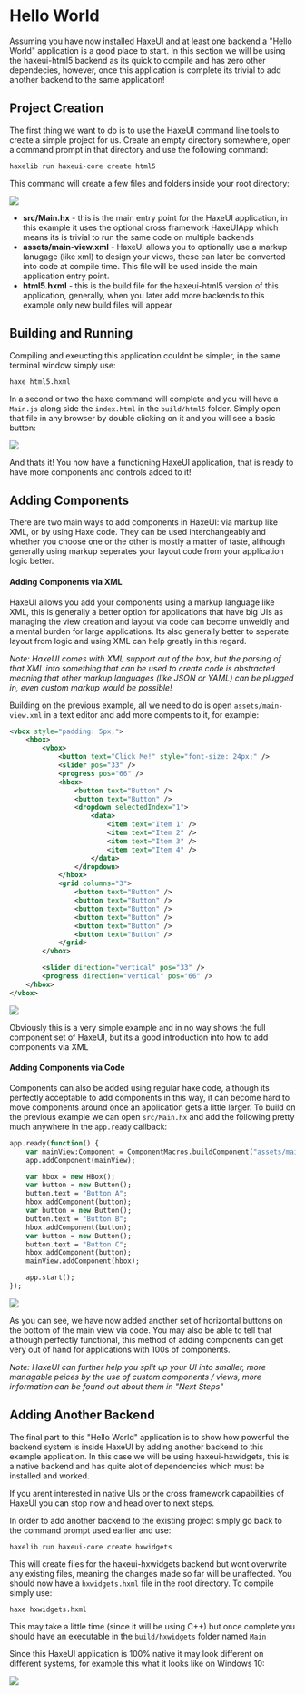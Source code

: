 Hello World
================================

Assuming you have now installed HaxeUI and at least one backend a "Hello World" application is a good place to start. In this section we will be using the haxeui-html5 backend as its quick to compile and has zero other dependecies, however, once this application is complete its trivial to add another backend to the same application!

Project Creation
-------------------------
The first thing we want to do is to use the HaxeUI command line tools to create a simple project for us. Create an empty directory somewhere, open a command prompt in that directory and use the following command:

```
haxelib run haxeui-core create html5
```

This command will create a few files and folders inside your root directory:

![](./_assets/hello-world-file_tree.png)

* **src/Main.hx** - this is the main entry point for the HaxeUI application, in this example it uses the optional cross framework HaxeUIApp which means its is trivial to run the same code on multiple backends
* **assets/main-view.xml** - HaxeUI allows you to optionally use a markup lanugage (like xml) to design your views, these can later be converted into code at compile time. This file will be used inside the main application entry point.
* **html5.hxml** - this is the build file for the haxeui-html5 version of this application, generally, when you later add more backends to this example only new build files will appear

Building and Running
-------------------------
Compiling and exeucting this application couldnt be simpler, in the same terminal window simply use:

```
haxe html5.hxml
```

In a second or two the haxe command will complete and you will have a `Main.js` along side the `index.html` in the `build/html5` folder. Simply open that file in any browser by double clicking on it and you will see a basic button:

![](./_assets/hello-world-button.png)

And thats it! You now have a functioning HaxeUI application, that is ready to have more components and controls added to it!


Adding Components
-------------------------
There are two main ways to add components in HaxeUI: via markup like XML, or by using Haxe code. They can be used interchangeably and whether you choose one or the other is mostly a matter of taste, although generally using markup seperates your layout code from your application logic better.

#### Adding Components via XML

HaxeUI allows you add your components using a markup language like XML, this is generally a better option for applications that have big UIs as managing the view creation and layout via code can become unweidly and a mental burden for large applications. Its also generally better to seperate layout from logic and using XML can help greatly in this regard.

_Note: HaxeUI comes with XML support out of the box, but the parsing of that XML into something that can be used to create code is abstracted meaning that other markup languages (like JSON or YAML) can be plugged in, even custom markup would be possible!_

Building on the previous example, all we need to do is open `assets/main-view.xml` in a text editor and add more compents to it, for example:

```xml
<vbox style="padding: 5px;">
    <hbox>
        <vbox>
            <button text="Click Me!" style="font-size: 24px;" />
            <slider pos="33" />
            <progress pos="66" />
            <hbox>
                <button text="Button" />
                <button text="Button" />
                <dropdown selectedIndex="1">
                    <data>
                        <item text="Item 1" />
                        <item text="Item 2" />
                        <item text="Item 3" />
                        <item text="Item 4" />
                    </data>
                </dropdown>
            </hbox>
            <grid columns="3">
                <button text="Button" />
                <button text="Button" />
                <button text="Button" />
                <button text="Button" />
                <button text="Button" />
                <button text="Button" />
            </grid>
        </vbox>

        <slider direction="vertical" pos="33" />
        <progress direction="vertical" pos="66" />
    </hbox>
</vbox>
```

![](./_assets/hello-world-ui2.png)

Obviously this is a very simple example and in no way shows the full component set of HaxeUI, but its a good introduction into how to add components via XML

#### Adding Components via Code

Components can also be added using regular haxe code, although its perfectly acceptable to add components in this way, it can become hard to move components around once an application gets a little larger. To build on the previous example we can open `src/Main.hx` and add the following pretty much anywhere in the `app.ready` callback:

```haxe
app.ready(function() {
    var mainView:Component = ComponentMacros.buildComponent("assets/main-view.xml");
    app.addComponent(mainView);

    var hbox = new HBox();
    var button = new Button();
    button.text = "Button A";
    hbox.addComponent(button);
    var button = new Button();
    button.text = "Button B";
    hbox.addComponent(button);
    var button = new Button();
    button.text = "Button C";
    hbox.addComponent(button);
    mainView.addComponent(hbox);

    app.start();
});
```

![](./_assets/hello-world-ui3.png)

As you can see, we have now added another set of horizontal buttons on the bottom of the main view via code. You may also be able to tell that although perfectly functional, this method of adding components can get very out of hand for applications with 100s of components.

_Note: HaxeUI can further help you split up your UI into smaller, more managable peices by the use of custom components / views, more information can be found out about them in "Next Steps"_

Adding Another Backend
-------------------------
The final part to this "Hello World" application is to show how powerful the backend system is inside HaxeUI by adding another backend to this example application. In this case we will be using haxeui-hxwidgets, this is a native backend and has quite alot of dependencies which must be installed and worked.

If you arent interested in native UIs or the cross framework capabilities of HaxeUI you can stop now and head over to next steps.

In order to add another backend to the existing project simply go back to the command prompt used earlier and use:

```
haxelib run haxeui-core create hxwidgets
```

This will create files for the haxeui-hxwidgets backend but wont overwrite any existing files, meaning the changes made so far will be unaffected. You should now have a `hxwidgets.hxml` file in the root directory. To compile simply use:

```
haxe hxwidgets.hxml
```

This may take a little time (since it will be using C++) but once complete you should have an executable in the `build/hxwidgets` folder named `Main`

Since this HaxeUI application is 100% native it may look different on different systems, for example this what it looks like on Windows 10:

![](./_assets/hello-world-ui4.png)


